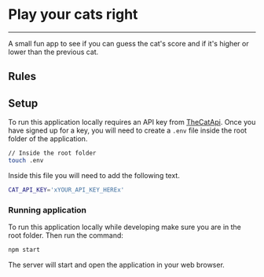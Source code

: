# Play your cats right

----

A small fun app to see if you can guess the cat's score and if it's higher or lower than the previous cat.

## Rules




## Setup

To run this application locally requires an API key from [TheCatApi](https://thecatapi.com/).  Once you have signed up for a key, you will need to create a ```.env``` file inside the root folder of the application.

```bash
// Inside the root folder
touch .env
```
Inside this file you will need to add the following text.

```bash
CAT_API_KEY='xYOUR_API_KEY_HEREx'
```

### Running application

To run this application locally while developing make sure you are in the root folder. Then run the command:

```bash
npm start
```

The server will start and open the application in your web browser.
